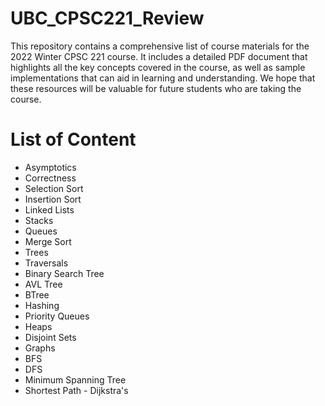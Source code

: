 # UBC_CPSC221_Review
This repository contains a comprehensive list of course materials for the 2022 Winter CPSC 221 course. 
It includes a detailed PDF document that highlights all the key concepts covered in the course, as well as sample implementations that can aid in learning and understanding. 
We hope that these resources will be valuable for future students who are taking the course.
# List of Content
- Asymptotics
- Correctness
- Selection Sort
- Insertion Sort
- Linked Lists
- Stacks
- Queues
- Merge Sort
- Trees
- Traversals
- Binary Search Tree
- AVL Tree
- BTree
- Hashing
- Priority Queues
- Heaps
- Disjoint Sets
- Graphs
- BFS
- DFS
- Minimum Spanning Tree
- Shortest Path - Dijkstra's 
